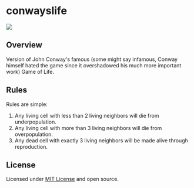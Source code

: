 # conwayslife

![](https://github.com/axellarsstenson/conwayslife/blob/main/images/demo.gif?raw=true)

## Overview

Version of John Conway's famous (some might say infamous, Conway himself hated the game since it overshadowed his much more important work) Game of Life.

## Rules

Rules are simple:

1. Any living cell with less than 2 living neighbors will die from underpopulation.
2. Any living cell with more than 3 living neighbors will die from overpopulation.
3. Any dead cell with exactly 3 living neighbors will be made alive through reproduction.

## License

Licensed under [MIT License](https://github.com/axellarsstenson/axellarsstenson.github.io/blob/master/LICENSE) and open source.
